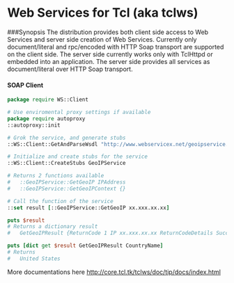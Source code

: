 Web Services for Tcl (aka tclws)
================================


###Synopsis
The distribution provides both client side access to Web Services and server side creation of Web Services. 
Currently only document/literal and rpc/encoded with HTTP Soap transport are supported on the client side. 
The server side currently works only with TclHttpd or embedded into an application. 
The server side provides all services as document/literal over HTTP Soap transport.

#### SOAP Client
```tcl
package require WS::Client

# Use enviromental proxy settings if available
package require autoproxy
::autoproxy::init

# Grok the service, and generate stubs
::WS::Client::GetAndParseWsdl "http://www.webservicex.net/geoipservice.asmx?wsdl"

# Initialize and create stubs for the service
::WS::Client::CreateStubs GeoIPService

# Returns 2 functions available
#   ::GeoIPService::GetGeoIP IPAddress
#   ::GeoIPService::GetGeoIPContext {}

# Call the function of the service
::set result [::GeoIPService::GetGeoIP xx.xxx.xx.xx]

puts $result
# Returns a dictionary result
#   GetGeoIPResult {ReturnCode 1 IP xx.xxx.xx.xx ReturnCodeDetails Success CountryName {United States} CountryCode USA}

puts [dict get $result GetGeoIPResult CountryName]
# Returns
#   United States
```

More documentations here http://core.tcl.tk/tclws/doc/tip/docs/index.html
